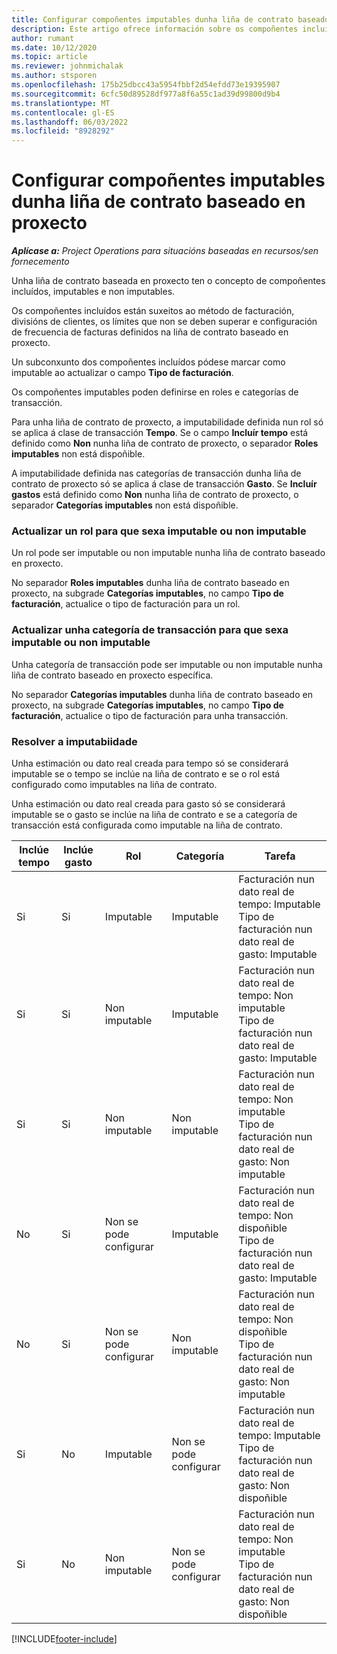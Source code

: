 ```yaml
---
title: Configurar compoñentes imputables dunha liña de contrato baseado en proxecto
description: Este artigo ofrece información sobre os compoñentes incluídos, cobrables e non cobrables nas liñas de contrato.
author: rumant
ms.date: 10/12/2020
ms.topic: article
ms.reviewer: johnmichalak
ms.author: stsporen
ms.openlocfilehash: 175b25dbcc43a5954fbbf2d54efdd73e19395907
ms.sourcegitcommit: 6cfc50d89528df977a8f6a55c1ad39d99800d9b4
ms.translationtype: MT
ms.contentlocale: gl-ES
ms.lasthandoff: 06/03/2022
ms.locfileid: "8928292"
---
```

# <a name="configure-chargeable-components-of-a-project-contract-line"></a>Configurar compoñentes imputables dunha liña de contrato baseado en proxecto

_**Aplícase a:** Project Operations para situacións baseadas en recursos/sen fornecemento_

Unha liña de contrato baseada en proxecto ten o concepto de compoñentes incluídos, imputables e non imputables.

Os compoñentes incluídos están suxeitos ao método de facturación, divisións de clientes, os límites que non se deben superar e configuración de frecuencia de facturas definidos na liña de contrato baseado en proxecto.

Un subconxunto dos compoñentes incluídos pódese marcar como imputable ao actualizar o campo **Tipo de facturación**.

Os compoñentes imputables poden definirse en roles e categorías de transacción.

Para unha liña de contrato de proxecto, a imputabilidade definida nun rol só se aplica á clase de transacción **Tempo**. Se o campo **Incluír tempo** está definido como **Non** nunha liña de contrato de proxecto, o separador **Roles imputables** non está dispoñible.

A imputabilidade definida nas categorías de transacción dunha liña de contrato de proxecto só se aplica á clase de transacción **Gasto**. Se **Incluír gastos** está definido como **Non** nunha liña de contrato de proxecto, o separador **Categorías imputables** non está dispoñible.

### <a name="update-a-role-to-be-chargeable-or-non-chargeable"></a>Actualizar un rol para que sexa imputable ou non imputable

Un rol pode ser imputable ou non imputable nunha liña de contrato baseado en proxecto.

No separador **Roles imputables** dunha liña de contrato baseado en proxecto, na subgrade **Categorías imputables**, no campo **Tipo de facturación**, actualice o tipo de facturación para un rol.

### <a name="update-a-transaction-category-to-be-chargeable-or-non-chargeable"></a>Actualizar unha categoría de transacción para que sexa imputable ou non imputable

Unha categoría de transacción pode ser imputable ou non imputable nunha liña de contrato baseado en proxecto específica.

No separador **Categorías imputables** dunha liña de contrato baseado en proxecto, na subgrade **Categorías imputables**, no campo **Tipo de facturación**, actualice o tipo de facturación para unha transacción.

### <a name="resolve-chargeability"></a>Resolver a imputabiidade

Unha estimación ou dato real creada para tempo só se considerará imputable se o tempo se inclúe na liña de contrato e se o rol está configurado como imputables na liña de contrato.

Unha estimación ou dato real creada para gasto só se considerará imputable se o gasto se inclúe na liña de contrato e se a categoría de transacción está configurada como imputable na liña de contrato.

| Inclúe tempo | Inclúe gasto | Rol | Categoría | Tarefa |
| --- | --- | --- | --- | --- |
| Si | Si | Imputable | Imputable | Facturación nun dato real de tempo: Imputable </br>Tipo de facturación nun dato real de gasto: Imputable |
| Si | Si | Non imputable | Imputable | Facturación nun dato real de tempo: Non imputable </br>Tipo de facturación nun dato real de gasto: Imputable |
| Si | Si | Non imputable | Non imputable | Facturación nun dato real de tempo: Non imputable </br>Tipo de facturación nun dato real de gasto: Non imputable |
| No | Si | Non se pode configurar | Imputable | Facturación nun dato real de tempo: Non dispoñible </br>Tipo de facturación nun dato real de gasto: Imputable |
| No | Si | Non se pode configurar | Non imputable | Facturación nun dato real de tempo: Non dispoñible </br>Tipo de facturación nun dato real de gasto: Non imputable |
| Si | No | Imputable | Non se pode configurar | Facturación nun dato real de tempo: Imputable </br>Tipo de facturación nun dato real de gasto: Non dispoñible |
| Si | No | Non imputable | Non se pode configurar | Facturación nun dato real de tempo: Non imputable </br> Tipo de facturación nun dato real de gasto: Non dispoñible |


[!INCLUDE[footer-include](../includes/footer-banner.md)]
